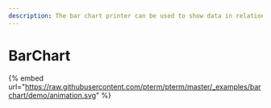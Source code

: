 ```yaml
---
description: The bar chart printer can be used to show data in relation to each other
---
```


# BarChart

{% embed url="https://raw.githubusercontent.com/pterm/pterm/master/_examples/barchart/demo/animation.svg" %}
